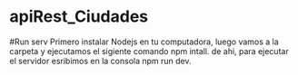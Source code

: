 # apiRest_Ciudades
#Run serv
Primero instalar Nodejs en tu computadora, luego vamos a la carpeta y ejecutamos el sigiente comando npm intall.
de ahi, para ejecutar el servidor esribimos en la consola npm run dev.
